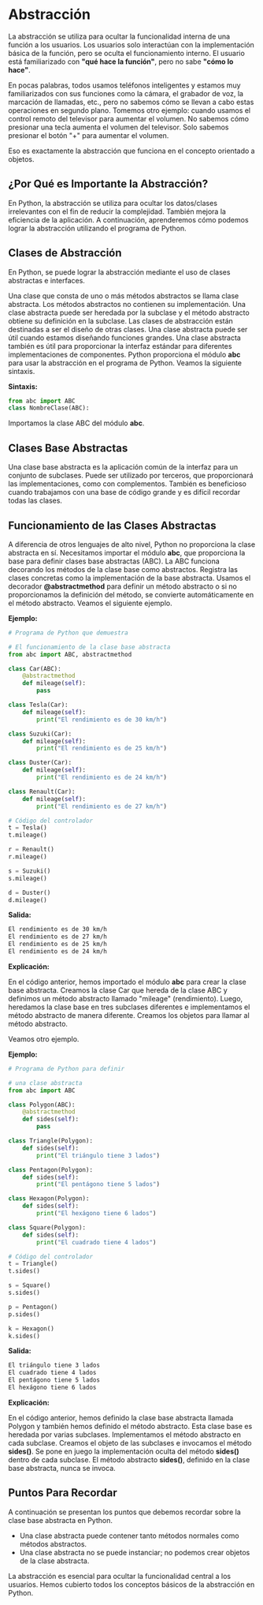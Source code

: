 # Abstracción

La abstracción se utiliza para ocultar la funcionalidad interna de una función a los usuarios. Los usuarios solo interactúan con la implementación básica de la función, pero se oculta el funcionamiento interno. El usuario está familiarizado con **"qué hace la función"**, pero no sabe **"cómo lo hace"**.

En pocas palabras, todos usamos teléfonos inteligentes y estamos muy familiarizados con sus funciones como la cámara, el grabador de voz, la marcación de llamadas, etc., pero no sabemos cómo se llevan a cabo estas operaciones en segundo plano. Tomemos otro ejemplo: cuando usamos el control remoto del televisor para aumentar el volumen. No sabemos cómo presionar una tecla aumenta el volumen del televisor. Solo sabemos presionar el botón "+" para aumentar el volumen.

Eso es exactamente la abstracción que funciona en el concepto orientado a objetos.

## ¿Por Qué es Importante la Abstracción?

En Python, la abstracción se utiliza para ocultar los datos/clases irrelevantes con el fin de reducir la complejidad. También mejora la eficiencia de la aplicación. A continuación, aprenderemos cómo podemos lograr la abstracción utilizando el programa de Python.

## Clases de Abstracción

En Python, se puede lograr la abstracción mediante el uso de clases abstractas e interfaces.

Una clase que consta de uno o más métodos abstractos se llama clase abstracta. Los métodos abstractos no contienen su implementación. Una clase abstracta puede ser heredada por la subclase y el método abstracto obtiene su definición en la subclase. Las clases de abstracción están destinadas a ser el diseño de otras clases. Una clase abstracta puede ser útil cuando estamos diseñando funciones grandes. Una clase abstracta también es útil para proporcionar la interfaz estándar para diferentes implementaciones de componentes. Python proporciona el módulo **abc** para usar la abstracción en el programa de Python. Veamos la siguiente sintaxis.

**Sintaxis:**

```python
from abc import ABC
class NombreClase(ABC):
```

Importamos la clase ABC del módulo **abc**.

## Clases Base Abstractas

Una clase base abstracta es la aplicación común de la interfaz para un conjunto de subclases. Puede ser utilizado por terceros, que proporcionará las implementaciones, como con complementos. También es beneficioso cuando trabajamos con una base de código grande y es difícil recordar todas las clases.

## Funcionamiento de las Clases Abstractas

A diferencia de otros lenguajes de alto nivel, Python no proporciona la clase abstracta en sí. Necesitamos importar el módulo **abc**, que proporciona la base para definir clases base abstractas (ABC). La ABC funciona decorando los métodos de la clase base como abstractos. Registra las clases concretas como la implementación de la base abstracta. Usamos el decorador **@abstractmethod** para definir un método abstracto o si no proporcionamos la definición del método, se convierte automáticamente en el método abstracto. Veamos el siguiente ejemplo.

**Ejemplo:**

```python
# Programa de Python que demuestra

# El funcionamiento de la clase base abstracta
from abc import ABC, abstractmethod

class Car(ABC):
    @abstractmethod
    def mileage(self):
        pass

class Tesla(Car):
    def mileage(self):
        print("El rendimiento es de 30 km/h")

class Suzuki(Car):
    def mileage(self):
        print("El rendimiento es de 25 km/h")

class Duster(Car):
    def mileage(self):
        print("El rendimiento es de 24 km/h")

class Renault(Car):
    def mileage(self):
        print("El rendimiento es de 27 km/h")

# Código del controlador
t = Tesla()
t.mileage()

r = Renault()
r.mileage()

s = Suzuki()
s.mileage()

d = Duster()
d.mileage()
```

**Salida:**

```bash
El rendimiento es de 30 km/h
El rendimiento es de 27 km/h
El rendimiento es de 25 km/h
El rendimiento es de 24 km/h
```

**Explicación:**

En el código anterior, hemos importado el módulo **abc** para crear la clase base abstracta. Creamos la clase Car que hereda de la clase ABC y definimos un método abstracto llamado "mileage" (rendimiento). Luego, heredamos la clase base en tres subclases diferentes e implementamos el método abstracto de manera diferente. Creamos los objetos para llamar al método abstracto.

Veamos otro ejemplo.

**Ejemplo:**

```python
# Programa de Python para definir

# una clase abstracta
from abc import ABC

class Polygon(ABC):
    @abstractmethod
    def sides(self):
        pass

class Triangle(Polygon):
    def sides(self):
        print("El triángulo tiene 3 lados")

class Pentagon(Polygon):
    def sides(self):
        print("El pentágono tiene 5 lados")

class Hexagon(Polygon):
    def sides(self):
        print("El hexágono tiene 6 lados")

class Square(Polygon):
    def sides(self):
        print("El cuadrado tiene 4 lados")

# Código del controlador
t = Triangle()
t.sides()

s = Square()
s.sides()

p = Pentagon()
p.sides()

k = Hexagon()
k.sides()
```

**Salida:**

```bash
El triángulo tiene 3 lados
El cuadrado tiene 4 lados
El pentágono tiene 5 lados
El hexágono tiene 6 lados
```

**Explicación:**

En el código anterior, hemos definido la clase base abstracta llamada Polygon y también hemos definido el método abstracto. Esta clase base es heredada por varias subclases. Implementamos el método abstracto en cada subclase. Creamos el objeto de las subclases e invocamos el método **sides()**. Se pone en juego la implementación oculta del método **sides()** dentro de cada subclase. El método abstracto **sides()**, definido en la clase base abstracta, nunca se invoca.

## Puntos Para Recordar

A continuación se presentan los puntos que debemos recordar sobre la clase base abstracta en Python.

- Una clase abstracta puede contener tanto métodos normales como métodos abstractos.
- Una clase abstracta no se puede instanciar; no podemos crear objetos de la clase abstracta.

La abstracción es esencial para ocultar la funcionalidad central a los usuarios. Hemos cubierto todos los conceptos básicos de la abstracción en Python.
